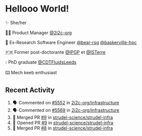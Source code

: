 # Hellooo World!

✨ She/her

👩‍💻 Product Manager [@2i2c-org](https://2i2c.org/)

🐻 Ex-Research Software Engineer [@bear-rsg](https://github.com/bear-rsg) [@baskerville-hpc](https://github.com/baskerville-hpc) 

🇫🇷 Former post-doctorante [@IPGP](https://github.com/IPGP) et [@ISTerre](https://www.isterre.fr/) 

💧 PhD graduate [@CDTFluidsLeeds](https://fluid-dynamics.leeds.ac.uk/) 

⌨️ Mech keeb enthusiast 

## Recent Activity 

<!--START_SECTION:activity-->
1. 🗣 Commented on [#5552](https://github.com/2i2c-org/infrastructure/issues/5552#issuecomment-2682180139) in [2i2c-org/infrastructure](https://github.com/2i2c-org/infrastructure)
2. 🗣 Commented on [#5569](https://github.com/2i2c-org/infrastructure/issues/5569#issuecomment-2682052805) in [2i2c-org/infrastructure](https://github.com/2i2c-org/infrastructure)
3. 🎉 Merged PR [#9](https://github.com/strudel-science/strudel-infra/pull/9) in [strudel-science/strudel-infra](https://github.com/strudel-science/strudel-infra)
4. 💪 Opened PR [#9](https://github.com/strudel-science/strudel-infra/pull/9) in [strudel-science/strudel-infra](https://github.com/strudel-science/strudel-infra)
5. 🎉 Merged PR [#8](https://github.com/strudel-science/strudel-infra/pull/8) in [strudel-science/strudel-infra](https://github.com/strudel-science/strudel-infra)
<!--END_SECTION:activity-->

